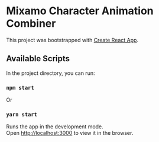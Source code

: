 # Mixamo Character Animation Combiner

This project was bootstrapped with [Create React App](https://github.com/facebook/create-react-app).

## Available Scripts

In the project directory, you can run:

### `npm start`

Or

### `yarn start`

Runs the app in the development mode.<br />
Open [http://localhost:3000](http://localhost:3000) to view it in the browser.
